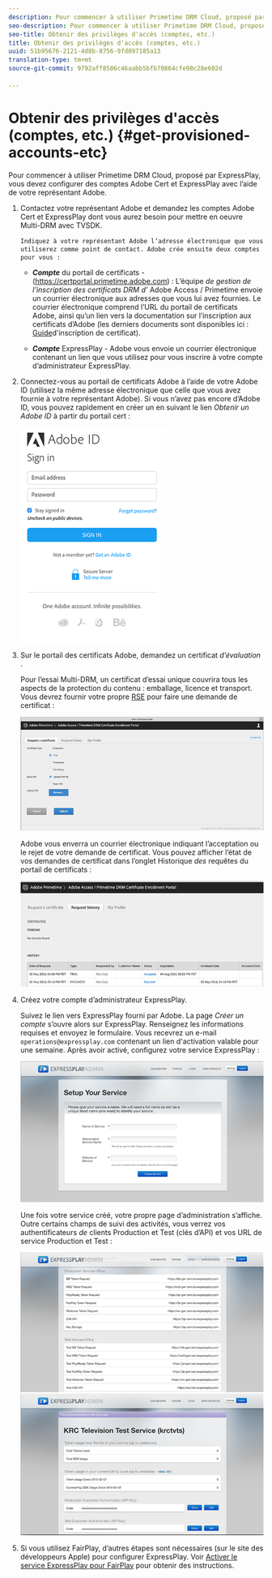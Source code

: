 ```yaml
---
description: Pour commencer à utiliser Primetime DRM Cloud, proposé par ExpressPlay, vous devez configurer des comptes Adobe Cert et ExpressPlay avec l’aide de votre représentant Adobe.
seo-description: Pour commencer à utiliser Primetime DRM Cloud, proposé par ExpressPlay, vous devez configurer des comptes Adobe Cert et ExpressPlay avec l’aide de votre représentant Adobe.
seo-title: Obtenir des privilèges d'accès (comptes, etc.)
title: Obtenir des privilèges d'accès (comptes, etc.)
uuid: 51b95676-2121-4d8b-8756-9fd097185a13
translation-type: tm+mt
source-git-commit: 9792aff8586c46aabb5bfb70864cfe98c28e602d

---
```



# Obtenir des privilèges d&#39;accès (comptes, etc.) {#get-provisioned-accounts-etc}

Pour commencer à utiliser Primetime DRM Cloud, proposé par ExpressPlay, vous devez configurer des comptes Adobe Cert et ExpressPlay avec l’aide de votre représentant Adobe.

1. Contactez votre représentant Adobe et demandez les comptes Adobe Cert et ExpressPlay dont vous aurez besoin pour mettre en oeuvre Multi-DRM avec TVSDK.

       Indiquez à votre représentant Adobe l’adresse électronique que vous utiliserez comme point de contact. Adobe crée ensuite deux comptes pour vous :
   
   * ***Compte*** du portail de certificats - (<span></span>https://certportal.primetime.adobe.com) : L’équipe *de gestion de l’inscription des certificats DRM d’* Adobe Access / Primetime envoie un courrier électronique aux adresses que vous lui avez fournies. Le courrier électronique comprend l’URL du portail de certificats Adobe, ainsi qu’un lien vers la documentation sur l’inscription aux certificats d’Adobe (les derniers documents sont disponibles ici : [Guide](../../../digital-rights-management/certificate-enrollment-guide/about-certs.md)d&#39;inscription de certificat).

   * ***Compte*** ExpressPlay - Adobe vous envoie un courrier électronique contenant un lien que vous utilisez pour vous inscrire à votre compte d’administrateur ExpressPlay.

1. Connectez-vous au portail de certificats Adobe à l’aide de votre Adobe ID (utilisez la même adresse électronique que celle que vous avez fournie à votre représentant Adobe). Si vous n’avez pas encore d’Adobe ID, vous pouvez rapidement en créer un en suivant le lien *Obtenir un Adobe ID* à partir du portail cert :

   <!--<a id="fig_mst_gtj_wv"></a>-->

   ![](assets/cert_portal_sign-in-page-web.png)

1. Sur le portail des certificats Adobe, demandez un certificat *d’évaluation* .

   Pour l’essai Multi-DRM, un certificat d’essai unique couvrira tous les aspects de la protection du contenu : emballage, licence et transport. Vous devrez fournir votre propre [RSE](../../../digital-rights-management/certificate-enrollment-guide/request-certs/gen-cert-signing-req.md) pour faire une demande de certificat :
   <!--<a id="fig_op1_xwj_wv"></a>-->

   ![](assets/cert_portal_trial_request-web.png)

   Adobe vous enverra un courrier électronique indiquant l’acceptation ou le rejet de votre demande de certificat. Vous pouvez afficher l’état de vos demandes de certificat dans l’onglet Historique *des* requêtes du portail de certificats :
   <!--<a id="fig_gkl_myj_wv"></a>-->

   ![](assets/cert_portal_request_history-web.png)

1. Créez votre compte d’administrateur ExpressPlay.

   Suivez le lien vers ExpressPlay fourni par Adobe. La page *Créer un compte* s’ouvre alors sur ExpressPlay. Renseignez les informations requises et envoyez le formulaire. Vous recevrez un e-mail `operations@expressplay.com` contenant un lien d&#39;activation valable pour une semaine. Après avoir activé, configurez votre service ExpressPlay :
   <!--<a id="fig_cjl_ztk_wv"></a>-->

   ![](assets/expressplay_create_service-web.png)

   Une fois votre service créé, votre propre page d’administration s’affiche. Outre certains champs de suivi des activités, vous verrez vos authentificateurs *de* clients Production et Test (clés d’API) et vos URL de service Production et Test :

   <!--<a id="fig_c5h_xdl_wv"></a>-->

   ![](assets/expressplay_admin_dashboard_2-web.png) ![](assets/expressplay_admin_dashboard-web.png)

1. Si vous utilisez FairPlay, d’autres étapes sont nécessaires (sur le site des développeurs Apple) pour configurer ExpressPlay. Voir [Activer le service ExpressPlay pour FairPlay](../../multi-drm-workflows/p-l-and-p/fairplay-workflow.md#enable-expressplay-service-for-fairplay) pour obtenir des instructions.
